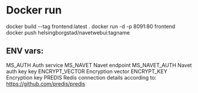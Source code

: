 # Docker run
docker build --tag frontend:latest .
docker run -d -p 8091:80 frontend
docker push helsingborgstad/navetwebui:tagname

## ENV vars: 
MS_AUTH        Auth service
MS_NAVET       Navet endpoint
MS_NAVET_AUTH  Navet auth key key
ENCRYPT_VECTOR Encryption vector
ENCRYPT_KEY    Encryption key
PREDIS         Redis connection details according to: https://github.com/predis/predis